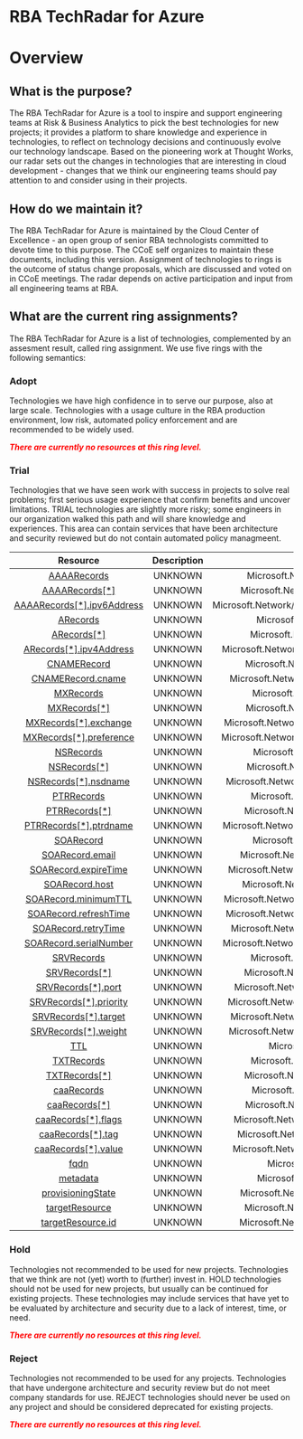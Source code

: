 
RBA TechRadar for Azure
=======================

# Overview

## What is the purpose?


The RBA TechRadar for Azure is a tool to inspire and support engineering teams at Risk & Business Analytics to pick the best technologies for new projects; it provides a platform to share knowledge and experience in technologies, to reflect on technology decisions and continuously evolve our technology landscape.  Based on the pioneering work at Thought Works, our radar sets out the changes in technologies that are interesting in cloud development - changes that we think our engineering teams should pay attention to and consider using in their projects.
## How do we maintain it?


The RBA TechRadar for Azure is maintained by the Cloud Center of Excellence - an open group of senior RBA technologists committed to devote time to this purpose.  The CCoE self organizes to maintain these documents, including this version.  Assignment of technologies to rings is the outcome of status change proposals, which are discussed and voted on in CCoE meetings.  The radar depends on active participation and input from all engineering teams at RBA.
## What are the current ring assignments?


The RBA TechRadar for Azure is a list of technologies, complemented by an assesment result, called ring assignment.  We use five rings with the following semantics:
### Adopt


Technologies we have high confidence in to serve our purpose, also at large scale.  Technologies with a usage culture in the RBA production environment, low risk, automated policy enforcement and are recommended to be widely used.  
  
***<font color="red"> There are currently no resources at this ring level. </font>***
### Trial


Technologies that we have seen work with success in projects to solve real problems;  first serious usage experience that confirm benefits and uncover limitations.  TRIAL technologies are slightly more risky; some engineers in our organization walked this path and will share knowledge and experiences.  This area can contain services that have been architecture and security reviewed but do not contain automated policy managmeent.  

|Resource|Description|Path|Status|
| :---: | :---: | :---: | :---: |
|[AAAARecords](https://github.com/openrba/python-azure-techradar/blob/master/Microsoft.Network/dnszones/NS/AAAARecords)|UNKNOWN|Microsoft.Network/dnszones/NS/AAAARecords|TRIAL|
|[AAAARecords[*]](https://github.com/openrba/python-azure-techradar/blob/master/Microsoft.Network/dnszones/NS/AAAARecords[*])|UNKNOWN|Microsoft.Network/dnszones/NS/AAAARecords[*]|TRIAL|
|[AAAARecords[*].ipv6Address](https://github.com/openrba/python-azure-techradar/blob/master/Microsoft.Network/dnszones/NS/AAAARecords[*].ipv6Address)|UNKNOWN|Microsoft.Network/dnszones/NS/AAAARecords[*].ipv6Address|TRIAL|
|[ARecords](https://github.com/openrba/python-azure-techradar/blob/master/Microsoft.Network/dnszones/NS/ARecords)|UNKNOWN|Microsoft.Network/dnszones/NS/ARecords|TRIAL|
|[ARecords[*]](https://github.com/openrba/python-azure-techradar/blob/master/Microsoft.Network/dnszones/NS/ARecords[*])|UNKNOWN|Microsoft.Network/dnszones/NS/ARecords[*]|TRIAL|
|[ARecords[*].ipv4Address](https://github.com/openrba/python-azure-techradar/blob/master/Microsoft.Network/dnszones/NS/ARecords[*].ipv4Address)|UNKNOWN|Microsoft.Network/dnszones/NS/ARecords[*].ipv4Address|TRIAL|
|[CNAMERecord](https://github.com/openrba/python-azure-techradar/blob/master/Microsoft.Network/dnszones/NS/CNAMERecord)|UNKNOWN|Microsoft.Network/dnszones/NS/CNAMERecord|TRIAL|
|[CNAMERecord.cname](https://github.com/openrba/python-azure-techradar/blob/master/Microsoft.Network/dnszones/NS/CNAMERecord.cname)|UNKNOWN|Microsoft.Network/dnszones/NS/CNAMERecord.cname|TRIAL|
|[MXRecords](https://github.com/openrba/python-azure-techradar/blob/master/Microsoft.Network/dnszones/NS/MXRecords)|UNKNOWN|Microsoft.Network/dnszones/NS/MXRecords|TRIAL|
|[MXRecords[*]](https://github.com/openrba/python-azure-techradar/blob/master/Microsoft.Network/dnszones/NS/MXRecords[*])|UNKNOWN|Microsoft.Network/dnszones/NS/MXRecords[*]|TRIAL|
|[MXRecords[*].exchange](https://github.com/openrba/python-azure-techradar/blob/master/Microsoft.Network/dnszones/NS/MXRecords[*].exchange)|UNKNOWN|Microsoft.Network/dnszones/NS/MXRecords[*].exchange|TRIAL|
|[MXRecords[*].preference](https://github.com/openrba/python-azure-techradar/blob/master/Microsoft.Network/dnszones/NS/MXRecords[*].preference)|UNKNOWN|Microsoft.Network/dnszones/NS/MXRecords[*].preference|TRIAL|
|[NSRecords](https://github.com/openrba/python-azure-techradar/blob/master/Microsoft.Network/dnszones/NS/NSRecords)|UNKNOWN|Microsoft.Network/dnszones/NS/NSRecords|TRIAL|
|[NSRecords[*]](https://github.com/openrba/python-azure-techradar/blob/master/Microsoft.Network/dnszones/NS/NSRecords[*])|UNKNOWN|Microsoft.Network/dnszones/NS/NSRecords[*]|TRIAL|
|[NSRecords[*].nsdname](https://github.com/openrba/python-azure-techradar/blob/master/Microsoft.Network/dnszones/NS/NSRecords[*].nsdname)|UNKNOWN|Microsoft.Network/dnszones/NS/NSRecords[*].nsdname|TRIAL|
|[PTRRecords](https://github.com/openrba/python-azure-techradar/blob/master/Microsoft.Network/dnszones/NS/PTRRecords)|UNKNOWN|Microsoft.Network/dnszones/NS/PTRRecords|TRIAL|
|[PTRRecords[*]](https://github.com/openrba/python-azure-techradar/blob/master/Microsoft.Network/dnszones/NS/PTRRecords[*])|UNKNOWN|Microsoft.Network/dnszones/NS/PTRRecords[*]|TRIAL|
|[PTRRecords[*].ptrdname](https://github.com/openrba/python-azure-techradar/blob/master/Microsoft.Network/dnszones/NS/PTRRecords[*].ptrdname)|UNKNOWN|Microsoft.Network/dnszones/NS/PTRRecords[*].ptrdname|TRIAL|
|[SOARecord](https://github.com/openrba/python-azure-techradar/blob/master/Microsoft.Network/dnszones/NS/SOARecord)|UNKNOWN|Microsoft.Network/dnszones/NS/SOARecord|TRIAL|
|[SOARecord.email](https://github.com/openrba/python-azure-techradar/blob/master/Microsoft.Network/dnszones/NS/SOARecord.email)|UNKNOWN|Microsoft.Network/dnszones/NS/SOARecord.email|TRIAL|
|[SOARecord.expireTime](https://github.com/openrba/python-azure-techradar/blob/master/Microsoft.Network/dnszones/NS/SOARecord.expireTime)|UNKNOWN|Microsoft.Network/dnszones/NS/SOARecord.expireTime|TRIAL|
|[SOARecord.host](https://github.com/openrba/python-azure-techradar/blob/master/Microsoft.Network/dnszones/NS/SOARecord.host)|UNKNOWN|Microsoft.Network/dnszones/NS/SOARecord.host|TRIAL|
|[SOARecord.minimumTTL](https://github.com/openrba/python-azure-techradar/blob/master/Microsoft.Network/dnszones/NS/SOARecord.minimumTTL)|UNKNOWN|Microsoft.Network/dnszones/NS/SOARecord.minimumTTL|TRIAL|
|[SOARecord.refreshTime](https://github.com/openrba/python-azure-techradar/blob/master/Microsoft.Network/dnszones/NS/SOARecord.refreshTime)|UNKNOWN|Microsoft.Network/dnszones/NS/SOARecord.refreshTime|TRIAL|
|[SOARecord.retryTime](https://github.com/openrba/python-azure-techradar/blob/master/Microsoft.Network/dnszones/NS/SOARecord.retryTime)|UNKNOWN|Microsoft.Network/dnszones/NS/SOARecord.retryTime|TRIAL|
|[SOARecord.serialNumber](https://github.com/openrba/python-azure-techradar/blob/master/Microsoft.Network/dnszones/NS/SOARecord.serialNumber)|UNKNOWN|Microsoft.Network/dnszones/NS/SOARecord.serialNumber|TRIAL|
|[SRVRecords](https://github.com/openrba/python-azure-techradar/blob/master/Microsoft.Network/dnszones/NS/SRVRecords)|UNKNOWN|Microsoft.Network/dnszones/NS/SRVRecords|TRIAL|
|[SRVRecords[*]](https://github.com/openrba/python-azure-techradar/blob/master/Microsoft.Network/dnszones/NS/SRVRecords[*])|UNKNOWN|Microsoft.Network/dnszones/NS/SRVRecords[*]|TRIAL|
|[SRVRecords[*].port](https://github.com/openrba/python-azure-techradar/blob/master/Microsoft.Network/dnszones/NS/SRVRecords[*].port)|UNKNOWN|Microsoft.Network/dnszones/NS/SRVRecords[*].port|TRIAL|
|[SRVRecords[*].priority](https://github.com/openrba/python-azure-techradar/blob/master/Microsoft.Network/dnszones/NS/SRVRecords[*].priority)|UNKNOWN|Microsoft.Network/dnszones/NS/SRVRecords[*].priority|TRIAL|
|[SRVRecords[*].target](https://github.com/openrba/python-azure-techradar/blob/master/Microsoft.Network/dnszones/NS/SRVRecords[*].target)|UNKNOWN|Microsoft.Network/dnszones/NS/SRVRecords[*].target|TRIAL|
|[SRVRecords[*].weight](https://github.com/openrba/python-azure-techradar/blob/master/Microsoft.Network/dnszones/NS/SRVRecords[*].weight)|UNKNOWN|Microsoft.Network/dnszones/NS/SRVRecords[*].weight|TRIAL|
|[TTL](https://github.com/openrba/python-azure-techradar/blob/master/Microsoft.Network/dnszones/NS/TTL)|UNKNOWN|Microsoft.Network/dnszones/NS/TTL|TRIAL|
|[TXTRecords](https://github.com/openrba/python-azure-techradar/blob/master/Microsoft.Network/dnszones/NS/TXTRecords)|UNKNOWN|Microsoft.Network/dnszones/NS/TXTRecords|TRIAL|
|[TXTRecords[*]](https://github.com/openrba/python-azure-techradar/blob/master/Microsoft.Network/dnszones/NS/TXTRecords[*])|UNKNOWN|Microsoft.Network/dnszones/NS/TXTRecords[*]|TRIAL|
|[caaRecords](https://github.com/openrba/python-azure-techradar/blob/master/Microsoft.Network/dnszones/NS/caaRecords)|UNKNOWN|Microsoft.Network/dnszones/NS/caaRecords|TRIAL|
|[caaRecords[*]](https://github.com/openrba/python-azure-techradar/blob/master/Microsoft.Network/dnszones/NS/caaRecords[*])|UNKNOWN|Microsoft.Network/dnszones/NS/caaRecords[*]|TRIAL|
|[caaRecords[*].flags](https://github.com/openrba/python-azure-techradar/blob/master/Microsoft.Network/dnszones/NS/caaRecords[*].flags)|UNKNOWN|Microsoft.Network/dnszones/NS/caaRecords[*].flags|TRIAL|
|[caaRecords[*].tag](https://github.com/openrba/python-azure-techradar/blob/master/Microsoft.Network/dnszones/NS/caaRecords[*].tag)|UNKNOWN|Microsoft.Network/dnszones/NS/caaRecords[*].tag|TRIAL|
|[caaRecords[*].value](https://github.com/openrba/python-azure-techradar/blob/master/Microsoft.Network/dnszones/NS/caaRecords[*].value)|UNKNOWN|Microsoft.Network/dnszones/NS/caaRecords[*].value|TRIAL|
|[fqdn](https://github.com/openrba/python-azure-techradar/blob/master/Microsoft.Network/dnszones/NS/fqdn)|UNKNOWN|Microsoft.Network/dnszones/NS/fqdn|TRIAL|
|[metadata](https://github.com/openrba/python-azure-techradar/blob/master/Microsoft.Network/dnszones/NS/metadata)|UNKNOWN|Microsoft.Network/dnszones/NS/metadata|TRIAL|
|[provisioningState](https://github.com/openrba/python-azure-techradar/blob/master/Microsoft.Network/dnszones/NS/provisioningState)|UNKNOWN|Microsoft.Network/dnszones/NS/provisioningState|TRIAL|
|[targetResource](https://github.com/openrba/python-azure-techradar/blob/master/Microsoft.Network/dnszones/NS/targetResource)|UNKNOWN|Microsoft.Network/dnszones/NS/targetResource|TRIAL|
|[targetResource.id](https://github.com/openrba/python-azure-techradar/blob/master/Microsoft.Network/dnszones/NS/targetResource.id)|UNKNOWN|Microsoft.Network/dnszones/NS/targetResource.id|TRIAL|

### Hold


Technologies not recommended to be used for new projects. Technologies that we think are not (yet) worth to (further) invest in.  HOLD technologies should not be used for new projects, but usually can be continued for existing projects.  These technologies may include services that have yet to be evaluated by architecture and security due to a lack of interest, time, or need.  
  
***<font color="red"> There are currently no resources at this ring level. </font>***
### Reject


Technologies not recommended to be used for any projects. Technologies that have undergone architecture and security review but do not meet company standards for use.  REJECT technologies should never be used on any project and should be considered deprecated for existing projects.  
  
***<font color="red"> There are currently no resources at this ring level. </font>***